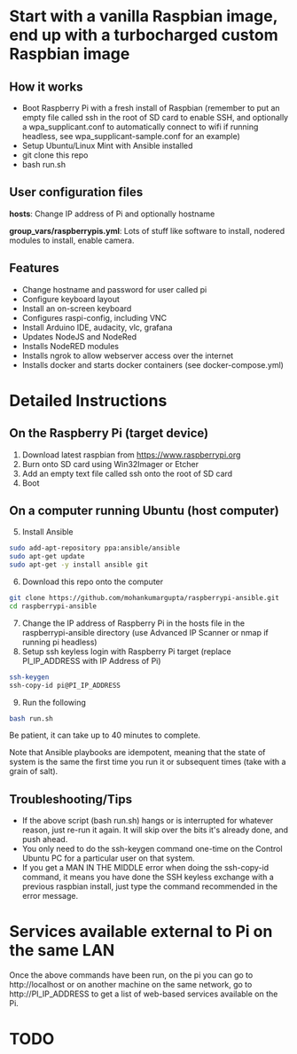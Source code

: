 # Start with a vanilla Raspbian image, end up with a turbocharged custom Raspbian image 

## How it works
* Boot Raspberry Pi with a fresh install of Raspbian (remember to put an empty file called ssh in the root
of SD card to enable SSH, and optionally a wpa_supplicant.conf to automatically connect to wifi if running headless, see wpa_supplicant-sample.conf for an example)
* Setup Ubuntu/Linux Mint with Ansible installed
* git clone this repo
* bash run.sh

## User configuration files
**hosts**: Change IP address of Pi and optionally hostname

**group_vars/raspberrypis.yml**: Lots of stuff like software
to install, nodered modules to install, enable camera.


## Features

- Change hostname and password for user called pi
- Configure keyboard layout
- Install an on-screen keyboard
- Configures raspi-config, including VNC
- Install Arduino IDE, audacity, vlc, grafana
- Updates NodeJS and NodeRed
- Installs NodeRED modules
- Installs ngrok to allow webserver access over the internet
- Installs docker and starts docker containers (see docker-compose.yml)


# Detailed Instructions

## On the Raspberry Pi (target device)
1. Download latest raspbian from https://www.raspberrypi.org
2. Burn onto SD card using Win32Imager or Etcher
3. Add an empty text file called ssh onto the root
   of SD card
4. Boot

## On a computer running Ubuntu (host computer)

5. Install Ansible 
```sh
sudo add-apt-repository ppa:ansible/ansible
sudo apt-get update
sudo apt-get -y install ansible git
```

6. Download this repo onto the computer
```sh
git clone https://github.com/mohankumargupta/raspberrypi-ansible.git
cd raspberrypi-ansible
```
     
7. Change the IP address of Raspberry Pi in the hosts file in the raspberrypi-ansible directory
(use Advanced IP Scanner or nmap if running pi headless)
8. Setup ssh keyless login with Raspberry Pi target (replace PI_IP_ADDRESS with IP Address of Pi)
```sh
ssh-keygen
ssh-copy-id pi@PI_IP_ADDRESS 
```
9. Run the following
```sh 
bash run.sh
```

Be patient, it can take up to 40 minutes to complete.

Note that Ansible playbooks are idempotent, meaning
that the state of system is the same the first time
you run it or subsequent times (take with a grain of salt). 

## Troubleshooting/Tips
- If the above script (bash run.sh) hangs or is interrupted for whatever reason, just re-run it again. 
 It will skip over the bits it's already done, and push ahead.
- You only need to do the ssh-keygen command one-time
on the Control Ubuntu PC for a particular user on that system.   
- If you get a MAN IN THE MIDDLE error when doing the 
ssh-copy-id command, it means you have done the SSH keyless exchange with a previous raspbian install, just type the command recommended in the error message.

# Services available external to Pi on the same LAN

Once the above commands have been run, on the pi
you can go to http://localhost or on another machine on the same network, go to http://PI_IP_ADDRESS to get a 
list of web-based services available on the Pi.

# TODO


